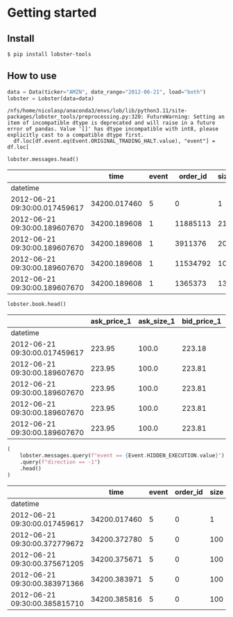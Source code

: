 # Getting started


<!-- WARNING: THIS FILE WAS AUTOGENERATED! DO NOT EDIT! -->

## Install

``` sh
$ pip install lobster-tools
```

## How to use

``` python
data = Data(ticker="AMZN", date_range="2012-06-21", load="both")
lobster = Lobster(data=data)
```

    /nfs/home/nicolasp/anaconda3/envs/lob/lib/python3.11/site-packages/lobster_tools/preprocessing.py:320: FutureWarning: Setting an item of incompatible dtype is deprecated and will raise in a future error of pandas. Value '[]' has dtype incompatible with int8, please explicitly cast to a compatible dtype first.
      df.loc[df.event.eq(Event.ORIGINAL_TRADING_HALT.value), "event"] = df.loc[

``` python
lobster.messages.head()
```

|                               | time         | event | order_id | size | price  | direction |
|-------------------------------|--------------|-------|----------|------|--------|-----------|
| datetime                      |              |       |          |      |        |           |
| 2012-06-21 09:30:00.017459617 | 34200.017460 | 5     | 0        | 1    | 223.82 | -1        |
| 2012-06-21 09:30:00.189607670 | 34200.189608 | 1     | 11885113 | 21   | 223.81 | 1         |
| 2012-06-21 09:30:00.189607670 | 34200.189608 | 1     | 3911376  | 20   | 223.96 | -1        |
| 2012-06-21 09:30:00.189607670 | 34200.189608 | 1     | 11534792 | 100  | 223.75 | 1         |
| 2012-06-21 09:30:00.189607670 | 34200.189608 | 1     | 1365373  | 13   | 224.00 | -1        |

``` python
lobster.book.head()
```

|                               | ask_price_1 | ask_size_1 | bid_price_1 | bid_size_1 | ask_price_2 | ask_size_2 | bid_price_2 | bid_size_2 | ask_price_3 | ask_size_3 | bid_price_3 | bid_size_3 | ask_price_4 | ask_size_4 | bid_price_4 | bid_size_4 | ask_price_5 | ask_size_5 | bid_price_5 | bid_size_5 |
|-------------------------------|-------------|------------|-------------|------------|-------------|------------|-------------|------------|-------------|------------|-------------|------------|-------------|------------|-------------|------------|-------------|------------|-------------|------------|
| datetime                      |             |            |             |            |             |            |             |            |             |            |             |            |             |            |             |            |             |            |             |            |
| 2012-06-21 09:30:00.017459617 | 223.95      | 100.0      | 223.18      | 100.0      | 223.99      | 100.0      | 223.07      | 200.0      | 224.00      | 220.0      | 223.04      | 100.0      | 224.25      | 100.0      | 223.00      | 10.0       | 224.40      | 547.0      | 222.62      | 100.0      |
| 2012-06-21 09:30:00.189607670 | 223.95      | 100.0      | 223.81      | 21.0       | 223.99      | 100.0      | 223.18      | 100.0      | 224.00      | 220.0      | 223.07      | 200.0      | 224.25      | 100.0      | 223.04      | 100.0      | 224.40      | 547.0      | 223.00      | 10.0       |
| 2012-06-21 09:30:00.189607670 | 223.95      | 100.0      | 223.81      | 21.0       | 223.96      | 20.0       | 223.18      | 100.0      | 223.99      | 100.0      | 223.07      | 200.0      | 224.00      | 220.0      | 223.04      | 100.0      | 224.25      | 100.0      | 223.00      | 10.0       |
| 2012-06-21 09:30:00.189607670 | 223.95      | 100.0      | 223.81      | 21.0       | 223.96      | 20.0       | 223.75      | 100.0      | 223.99      | 100.0      | 223.18      | 100.0      | 224.00      | 220.0      | 223.07      | 200.0      | 224.25      | 100.0      | 223.04      | 100.0      |
| 2012-06-21 09:30:00.189607670 | 223.95      | 100.0      | 223.81      | 21.0       | 223.96      | 20.0       | 223.75      | 100.0      | 223.99      | 100.0      | 223.18      | 100.0      | 224.00      | 233.0      | 223.07      | 200.0      | 224.25      | 100.0      | 223.04      | 100.0      |

``` python
(
    lobster.messages.query(f"event == {Event.HIDDEN_EXECUTION.value}")
    .query(f"direction == -1")
    .head()
)
```

|                               | time         | event | order_id | size | price  | direction |
|-------------------------------|--------------|-------|----------|------|--------|-----------|
| datetime                      |              |       |          |      |        |           |
| 2012-06-21 09:30:00.017459617 | 34200.017460 | 5     | 0        | 1    | 223.82 | -1        |
| 2012-06-21 09:30:00.372779672 | 34200.372780 | 5     | 0        | 100  | 223.84 | -1        |
| 2012-06-21 09:30:00.375671205 | 34200.375671 | 5     | 0        | 100  | 223.84 | -1        |
| 2012-06-21 09:30:00.383971366 | 34200.383971 | 5     | 0        | 100  | 223.86 | -1        |
| 2012-06-21 09:30:00.385815710 | 34200.385816 | 5     | 0        | 100  | 223.86 | -1        |
